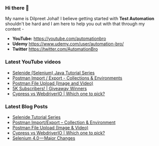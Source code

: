 ### Hi there 👋

My name is Dilpreet Johal! I believe getting started with **Test Automation** shouldn't be hard and I am here to help you out with that through my content -

- **YouTube:** https://youtube.com/automationbro
- **Udemy** https://www.udemy.com/user/automation-bro/
- **Twitter** https://twitter.com/AutomationBro

### Latest YouTube videos

<!-- YOUTUBE-VIDEOS-LIST:START -->
- [Selenide &lpar;Selenium&rpar; Java Tutorial Series](https://www.youtube.com/watch?v=0vlV8_4EDAg)
- [Postman Import / Export - Collections &amp; Environments](https://www.youtube.com/watch?v=8hRK5cE9dzQ)
- [Postman File Upload &lpar;Image and Video&rpar;](https://www.youtube.com/watch?v=aZLeWskC0Dw)
- [5K Subscribers! | Giveaway Winners](https://www.youtube.com/watch?v=ev2bpeqo4zk)
- [Cypress vs WebdriverIO | Which one to pick?](https://www.youtube.com/watch?v=hhtclmRlAA0)
<!-- YOUTUBE-VIDEOS-LIST:END -->


### Latest Blog Posts
<!-- BLOG-POST-LIST:START -->
- [Selenide Tutorial Series](https://automationbro.com/blog/selenide-tutorial-series/?utm_source=rss&utm_medium=rss&utm_campaign=selenide-tutorial-series)
- [Postman Import/Export – Collection &amp; Environment](https://automationbro.com/blog/postman-import-export/?utm_source=rss&utm_medium=rss&utm_campaign=postman-import-export)
- [Postman File Upload &lpar;Image &amp; Video&rpar;](https://automationbro.com/blog/postman-file-upload/?utm_source=rss&utm_medium=rss&utm_campaign=postman-file-upload)
- [Cypress vs WebdriverIO | Which one to pick?](https://automationbro.com/blog/cypress-vs-webdriverio-which-one-to-pick/?utm_source=rss&utm_medium=rss&utm_campaign=cypress-vs-webdriverio-which-one-to-pick)
- [Selenium 4.0 — Major Changes](https://automationbro.com/blog/selenium-4-changes/?utm_source=rss&utm_medium=rss&utm_campaign=selenium-4-changes)
<!-- BLOG-POST-LIST:END -->
